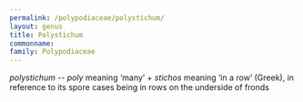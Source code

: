 ```yaml
---
permalink: /polypodiaceae/polystichum/
layout: genus
title: Polystichum
commonname:
family: Polypodiaceae
---
```


*polystichum* -- *poly* meaning ‘many’ + *stichos* meaning ‘in a row’ (Greek), in reference to its spore cases being in rows on the underside of fronds
